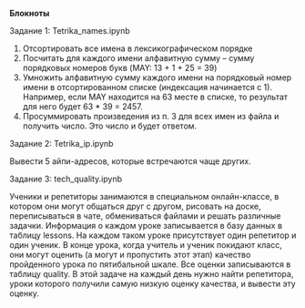 __Блокноты__

Задание 1: Tetrika_names.ipynb  

1) Отсортировать все имена в лексикографическом порядке  
2) Посчитать для каждого имени алфавитную сумму – сумму порядковых номеров букв (MAY: 13 + 1 + 25 = 39)  
3) Умножить алфавитную сумму каждого имени на порядковый номер имени в отсортированном списке (индексация начинается с 1). Например, если MAY находится на 63 месте в списке, то результат для него будет 63 * 39 = 2457.  
4) Просуммировать произведения из п. 3 для всех имен из файла и получить число. Это число и будет ответом.  

Задание 2: Tetrika_ip.ipynb  

  Вывести 5 айпи-адресов, которые встречаются чаще других.

Задание 3: tech_quality.ipynb

Ученики и репетиторы занимаются в специальном онлайн-классе, в котором они могут общаться друг с другом, рисовать на доске, переписываться в чате, обмениваться файлами и решать различные задачки. Информация о каждом уроке записывается в базу данных в таблицу lessons. На каждом таком уроке присутствует один репетитор и один ученик. В конце урока, когда учитель и ученик покидают класс, они могут оценить (а могут и пропустить этот этап) качество пройденного урока по пятибальной шкале. Все оценки записываются в таблицу quality.
В этой задаче на каждый день нужно найти репетитора, уроки которого получили самую низкую оценку качества, и вывести эту оценку.
